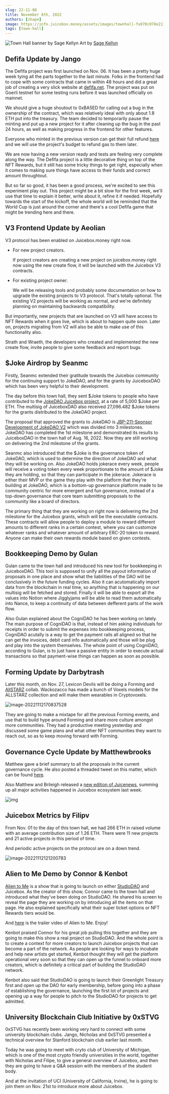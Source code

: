 ```yaml
---
slug: 22-11-08
title: November 8th, 2022
authors: [zhape]
image: https://info.juicebox.money/assets/images/townhall-fa970c078e21123c4e80993400e638db.webp
tags: [town-hall]
---
```


![Town Hall banner by Sage Kellyn](/img/townhall.webp) 
Art by [Sage Kellyn](https://twitter.com/SageKellyn)


## Defifa Update by Jango

The Defifa project was first launched on Nov. 06.  It has been a pretty huge week tying all the parts together to the last minute. Folks in the frontend had to cope with some contracts that came in within 48 hours and did a great job of creating a very slick website at [defifa.net](https://www.defifa.net/).  The project was put on Goerli testnet for some testing runs before it was launched officially on mainnet.

We should give a huge shoutout to 0xBA5ED for calling out a bug in the ownership of the contract, which was relatively ideal with only about 1.8 ETH put into the treasury.  The team decided to temporarily pause the minting and put up a new project for it after cleaning up the bug in the past 24 hours, as well as making progress in the frontend for other features.

Everyone who minted in the previous version can get their full refund [here](https://take1.defifa.net/) and we will  use the project's budget to refund gas to them later.

 We are now having a new version ready and tests are feeling very complete along the way.  The Defifa project is a little decorative thing on top of the NFT Rewards, but it still has some tricky things to get right, especially when it comes to making sure things have access to their funds and correct amount throughtout.

But so far so good, it has been a good process, we're  excited to see this experiment play out. This project might be a bit slow for the first week, we'll use that time to explain it better, write about it, refine it if needed. Hopefully towards the start of the kickoff, the whole world will be reminded that the World Cup is just around the corner and there's a cool Defifa game that might be trending here and there.



## V3 Frontend Update by Aeolian

V3 protocol has been enabled on Juicebox.money right now. 

- For new project creators.   

  If project creators are creating a new project on juicebox.money right now using the new create flow, it will be launched with the Juicebox V3 contracts.    

- For existing project owner.   

  We will be releasing tools and probably some documentation on how to upgrade the existing projects to V3 protocol. That's totally optional. The existing V2 projects will be working as normal, and we're definitely planning on maintaining backwards compatibility.

But importantly, new projects that are launched on V3 will have access to NFT Rewards when it goes live, which is about to happen quite soon. Later on, projects migrating from V2 will also be able to make use of this functionality also.

Strath and Wraeth, the developers who created and implemented the new create flow, invite people to give some feedback and report bugs.



## $Joke Airdrop by Seanmc

Firstly, Seanmc extended their gratitude towards the Juicebox community for the continuing support to JokeDAO, and for the grants by JuiceboxDAO which has been very helpful to their development.

The day before this town hall, they sent $Joke tokens to people who have contributed to the [JokeDAO Juicebox project](https://juicebox.money/@jokedao), at a rate of 5,000 $Joke per ETH. The multisig of JuiceboxDAO also received 27,096.482 $Joke tokens for the grants distributed to the JokeDAO project.

The proposal that approved the grants to JokeDAO is [JBP-211-Sponsor Development of JokeDAO V2](https://juicetool.xyz/snapshot/jbdao.eth/proposal/0xecb6ba5ca205acb63cb430d6e94cb48e8b0ff8f1e83a0d1478d35f729ab1532f) which was divided into 3 milestones. JokeDAO has completed the 1st milestone and demonstrated its results to JuiceboxDAO in the town hall of Aug. 16, 2022. Now they are still working on delivering the 2nd milestone of the grants.

Seanmc also introduced that the $Joke is the governance token of JokeDAO, which is used to determine the direction of JokeDAO and what they will be working on. Also JokeDAO holds jokerace every week, people will receive a voting token every week proportionate to the amount of $Joke they are holding, so that they can participate in the jokerace. Jokerace is either their MVP or the game they play with the platform that they're building at JokeDAO, which is a bottom-up governance platform made to be community centric for more emergent and fun governance, instead of a top-down governance that core team submitting proposals to the community like a board of directors.

The primary thing that they are working on right now is delivering the 2nd milestone for the Juicebox grants, which will be the executable contracts. These contracts will allow people to deploy a module to reward different amounts to different ranks in a certain contest, where you can customize whatever ranks  and whatever amount of arbitrary ERC-20 token to reward. Anyone can make their own rewards module based on given contests.

## Bookkeeping Demo by Gulan

Gulan came to the town hall and introduced his new tool for bookkeeping in JuiceboxDAO. This tool is supposed to unify all the payout information of proposals in one place and show what the liabilities of the DAO will be conclusively in the future funding cycles. Also it can acutomatically import data from the blockchain in real time, so anything that is happening on our multisig will be fetched and stored. Finally it will be able to export all the values into Notion where Jigglyjams will be able to read them automatically into Nance, to keep a continuity of data between defferent parts of the work flow.

Also Gulan explained about the CogniDAO he has been working on lately. The main purpose of CogniDAO is that, instead of him asking individuals for receipts in order to submit the expenses into bookkeeping process, CogniDAO acutally is a way to get the payment rails all aligned so that he can get the invoices, debit card info automatically and those will be plug and play into the system themselves. The whole point of using CogniDAO, according to Gulan, is to just have a passive entity in order to execute actual transactions so that payment-wise things can happen as soon as possible.



## Forming Update by Darbytrash

Later this month, on Nov. 27, Lexicon Devils will be doing a Forming and [AllSTARZ](https://twitter.com/allstarz_nft) collab. Wackozacco has made a bunch of Voxels models for the ALLSTARZ collection and will make them wearables in Cryptovoxels.

![image-20221112170837528](image-20221112170837528.webp)

They are going to make a mixtape for all the previous Forming events, and use that to build hype around Forming and share more culture amongst more communities. They had a productive meeting yesterday and discussed some game plans and what other NFT communities they want to reach out, so as to keep moving forward with Forming.



## Governance Cycle Update by Matthewbrooks

Matthew gave a brief summary to all the proposals in the current governance cycle. He also posted a threaded tweet on this matter, which can be found [here](https://twitter.com/0xmatthewb/status/1590084862647578625?s=20&t=7gwlDDa9s27MUA6NNWP6-g).

Also Matthew and Brileigh released a [new edition of Juicenews](https://juicenews.beehiiv.com/p/juicenews-nov-08), summing up all major activities happened in Juicebox ecosystem last week.

![img](juicenews-nov-08-2022-1200px.webp)



## Juicebox Metrics by Filipv

From Nov. 01 to the day of this town hall, we had 266 ETH in raised volume with an average contribution size of 1.26 ETH. There were 11 new projects and 21 active projects in this period of time.

And periodic active projects on the protocol are on a down trend.

![image-20221112121200783](image-20221112121200783.webp)



## Alien to Me Demo by Connor & Kenbot

 [Alien to Me](https://twitter.com/Alien_to_Me) is a show that is going to launch on either [StudioDAO](https://www.studiodao.xyz/) and Juicebox. As the creator of this show, Connor came to the town hall and introduced what they've been doing on StudioDAO. He shared his screen to reveal the page they are working on by introducing all the items on that page. He also explained specifically what their super ticket options or NFT Rewards tiers would be. 

And [here](https://www.youtube.com/watch?v=SOE7Uw7y8H4) is the trailer video of Alien to Me. Enjoy!

Kenbot praised Connor for his great job pulling this together and they are going to make this show a real project on StudioDAO. And the whole point is to create a context for more creators to launch Juicebox projects that can become a part of the network. As people are looking for ways to incubate and help new artists get started, Kenbot thought they will get the platform operational very soon so that they can open up the funnel to onboard more creators, which is definitely a critical part of building the StudioDAO network. 

Kenbot also said that StudioDAO is going to launch their Greenlight Treasury first and open up the DAO for early membership, before going into a phase of establishing the governance, launching the first lot of projects and opening up a way for people to pitch to the StudioDAO for projects to get admitted.



## University Blockchain Club Initiative by 0xSTVG

0xSTVG has recently been working very hard to connect with some university blockchain clubs.  Jango, Nicholas and 0xSTVG presented a technical overview for Stanford blockchain club earlier last month. 

Today he was going to meet with cryto club of University of Michigan, which is one of the most crypto friendly universities in the world, together with Nicholas and Filipe, to give a general overview of Juicebox, and then they are going to have a Q&A session with the members of the student body.

And at the invitation of UCI (University of California, Irvine), he is going to join them on Nov. 21st to introduce more about Juicebox.



